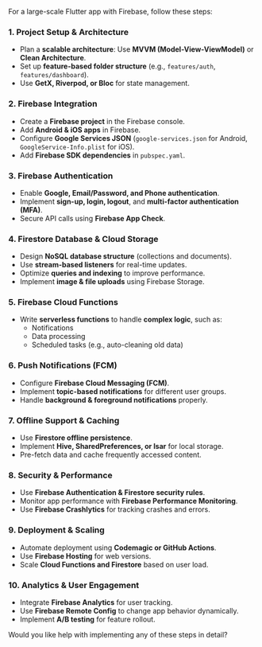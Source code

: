 For a large-scale Flutter app with Firebase, follow these steps:

### **1. Project Setup & Architecture**
- Plan a **scalable architecture**: Use **MVVM (Model-View-ViewModel)** or **Clean Architecture**.
- Set up **feature-based folder structure** (e.g., `features/auth`, `features/dashboard`).
- Use **GetX, Riverpod, or Bloc** for state management.

### **2. Firebase Integration**
- Create a **Firebase project** in the Firebase console.
- Add **Android & iOS apps** in Firebase.
- Configure **Google Services JSON** (`google-services.json` for Android, `GoogleService-Info.plist` for iOS).
- Add **Firebase SDK dependencies** in `pubspec.yaml`.

### **3. Firebase Authentication**
- Enable **Google, Email/Password, and Phone authentication**.
- Implement **sign-up, login, logout**, and **multi-factor authentication (MFA)**.
- Secure API calls using **Firebase App Check**.

### **4. Firestore Database & Cloud Storage**
- Design **NoSQL database structure** (collections and documents).
- Use **stream-based listeners** for real-time updates.
- Optimize **queries and indexing** to improve performance.
- Implement **image & file uploads** using Firebase Storage.

### **5. Firebase Cloud Functions**
- Write **serverless functions** to handle **complex logic**, such as:
  - Notifications
  - Data processing
  - Scheduled tasks (e.g., auto-cleaning old data)

### **6. Push Notifications (FCM)**
- Configure **Firebase Cloud Messaging (FCM)**.
- Implement **topic-based notifications** for different user groups.
- Handle **background & foreground notifications** properly.

### **7. Offline Support & Caching**
- Use **Firestore offline persistence**.
- Implement **Hive, SharedPreferences, or Isar** for local storage.
- Pre-fetch data and cache frequently accessed content.

### **8. Security & Performance**
- Use **Firebase Authentication & Firestore security rules**.
- Monitor app performance with **Firebase Performance Monitoring**.
- Use **Firebase Crashlytics** for tracking crashes and errors.

### **9. Deployment & Scaling**
- Automate deployment using **Codemagic or GitHub Actions**.
- Use **Firebase Hosting** for web versions.
- Scale **Cloud Functions and Firestore** based on user load.

### **10. Analytics & User Engagement**
- Integrate **Firebase Analytics** for user tracking.
- Use **Firebase Remote Config** to change app behavior dynamically.
- Implement **A/B testing** for feature rollout.

Would you like help with implementing any of these steps in detail?
